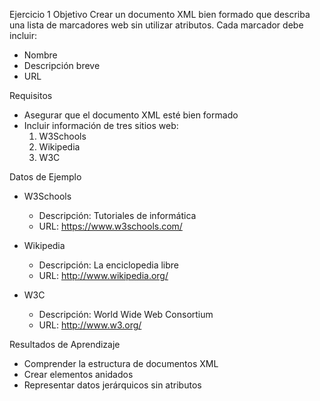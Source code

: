 Ejercicio 1
Objetivo
Crear un documento XML bien formado que describa una lista de marcadores web sin utilizar atributos. Cada marcador debe incluir:
- Nombre
- Descripción breve
- URL

Requisitos
- Asegurar que el documento XML esté bien formado
- Incluir información de tres sitios web:
  1. W3Schools
  2. Wikipedia
  3. W3C

Datos de Ejemplo
- W3Schools
  - Descripción: Tutoriales de informática
  - URL: https://www.w3schools.com/

- Wikipedia
  - Descripción: La enciclopedia libre
  - URL: http://www.wikipedia.org/

- W3C
  - Descripción: World Wide Web Consortium
  - URL: http://www.w3.org/

Resultados de Aprendizaje
- Comprender la estructura de documentos XML
- Crear elementos anidados
- Representar datos jerárquicos sin atributos